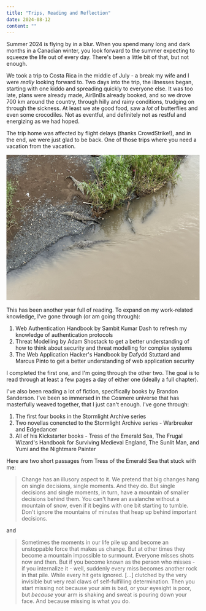 ```yaml
---
title: "Trips, Reading and Reflection"
date: 2024-08-12
content: ""
---
```


Summer 2024 is flying by in a blur. When you spend many long and dark months in a Canadian winter, you look forward to the summer expecting to squeeze the life out of every day. There's been a little bit of that, but not enough. 

We took a trip to Costa Rica in the middle of July - a break my wife and I were _really_ looking forward to. Two days into the trip, the illnesses began, starting with one kiddo and spreading quickly to everyone else. It was too late, plans were already made, AirBnBs already booked, and so we drove 700 km around the country, through hilly and rainy conditions, trudging on through the sickness. At least we ate good food, saw a _lot_ of butterflies and even some crocodiles. Not as eventful, and definitely not as restful and energizing as we had hoped. 

The trip home was affected by flight delays (thanks CrowdStrike!), and in the end, we were just glad to be back. One of those trips where you need a vacation from the vacation.

![Crocodiles on the banks of the Tarcoles river, as seen from a pedestrian and traffic bridge above](./images/crocs-in-the-tarcoles-river.jpg)

This has been another year full of reading. To expand on my work-related knowledge, I've gone through (or am going through):
1. Web Authentication Handbook by Sambit Kumar Dash to refresh my knowledge of authentication protocols
2. Threat Modelling by Adam Shostack to get a better understanding of how to think about security and threat modelling for complex systems
3. The Web Application Hacker's Handbook by Dafydd Stuttard and Marcus Pinto to get a better understanding of web application security

I completed the first one, and I'm going through the other two. The goal is to read through at least a few pages a day of either one (ideally a full chapter).

I've also been reading a lot of fiction, specifically books by Brandon Sanderson. I've been so immersed in the Cosmere universe that has masterfully weaved together, that I just can't enough. I've gone through:
1. The first four books in the Stormlight Archive series
2. Two novellas conencted to the Stormlight Archive series - Warbreaker and Edgedancer
3. All of his Kickstarter books - Tress of the Emerald Sea, The Frugal Wizard's Handbook for Surviving Medieval England, The Sunlit Man, and Yumi and the Nightmare Painter

Here are two short passages from Tress of the Emerald Sea that stuck with me:

> Change has an illusory aspect to it. We pretend that big changes hang on single decisions, single moments. And they do. But single decisions and single moments, in turn, have a mountain of smaller decisions behind them. You can't have an avalanche without a mountain of snow, even if it begins with one bit starting to tumble. Don't ignore the mountains of minutes that heap up behind important decisions.

and

> Sometimes the moments in our life pile up and become an unstoppable force that makes us change. But at other times they become a mountain impossible to surmount. Everyone misses shots now and then. But if you become known as the person who misses - if you internalize it - well, suddenly every miss becomes another rock in that pile. While every hit gets ignored. [...] clutched by the very invisible but very real claws of self-fulfilling determination. Then you start missing not because your aim is bad, or your eyesight is poor, but _because_ your arm is shaking and sweat is pouring down your face. And because missing is what you do. 
